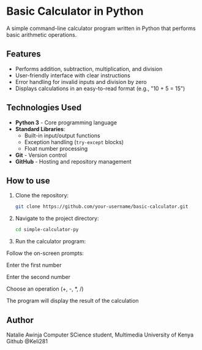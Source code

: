 # Basic Calculator in Python

A simple command-line calculator program written in Python that performs basic arithmetic operations.

## Features

- Performs addition, subtraction, multiplication, and division
- User-friendly interface with clear instructions
- Error handling for invalid inputs and division by zero
- Displays calculations in an easy-to-read format (e.g., "10 + 5 = 15")

## Technologies Used

- **Python 3** - Core programming language
- **Standard Libraries**:
  - Built-in input/output functions
  - Exception handling (`try-except` blocks)
  - Float number processing
- **Git** - Version control
- **GitHub** - Hosting and repository management

## How to use

1. Clone the repository:
   ```bash
   git clone https://github.com/your-username/basic-calculator.git

2. Navigate to the project directory:
   ```bash
   cd simple-calculator-py

3. Run the calculator program:

 Follow the on-screen prompts:

 Enter the first number

 Enter the second number

 Choose an operation (+, -, *, /)
 
The program will display the result of the calculation

## Author
Natalie Awinja
Computer SCience student, Multimedia University of Kenya
Github @Keli281 

